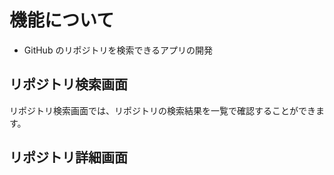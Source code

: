 # 機能について

- GitHub のリポジトリを検索できるアプリの開発

## リポジトリ検索画面

リポジトリ検索画面では、リポジトリの検索結果を一覧で確認することができます。

## リポジトリ詳細画面
